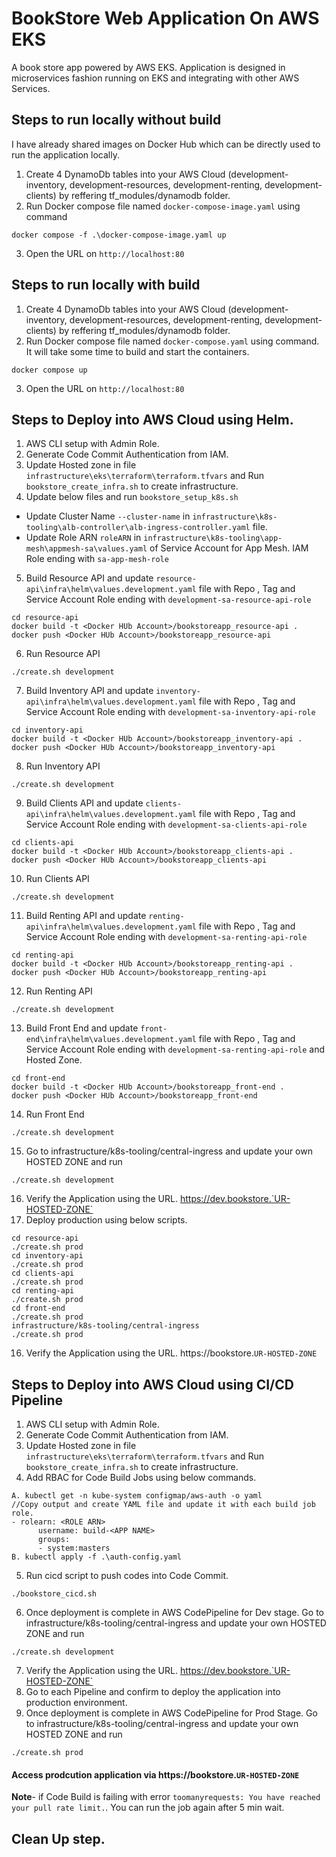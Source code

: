 # BookStore Web Application On AWS EKS
A book store app powered by AWS EKS. Application is designed in microservices fashion running on EKS and integrating with other AWS Services.

## Steps to run locally without build
I have already shared images on Docker Hub which can be directly used to run the application locally.
1. Create 4 DynamoDb tables into your AWS Cloud (development-inventory, development-resources, development-renting, development-clients)  by reffering tf_modules/dynamodb folder.
2. Run Docker compose file named `docker-compose-image.yaml` using command 
```
docker compose -f .\docker-compose-image.yaml up

```
3. Open the URL on `http://localhost:80`

## Steps to run locally with build
1. Create 4 DynamoDb tables into your AWS Cloud (development-inventory, development-resources, development-renting, development-clients)  by reffering tf_modules/dynamodb folder.
2. Run Docker compose file named `docker-compose.yaml` using command. It will take some time to build and start the containers.
```
docker compose up

```
3. Open the URL on `http://localhost:80`

## Steps to Deploy into AWS Cloud using Helm.
1. AWS CLI setup with Admin Role.
2. Generate Code Commit Authentication from IAM.
3. Update Hosted zone in file `infrastructure\eks\terraform\terraform.tfvars` and Run `bookstore_create_infra.sh` to create infrastructure.
4. Update below files and run `bookstore_setup_k8s.sh`
- Update Cluster Name `--cluster-name` in  `infrastructure\k8s-tooling\alb-controller\alb-ingress-controller.yaml` file.
- Update Role ARN `roleARN` in `infrastructure\k8s-tooling\app-mesh\appmesh-sa\values.yaml` of Service Account for App Mesh. IAM Role ending with `sa-app-mesh-role`
5. Build Resource API and update `resource-api\infra\helm\values.development.yaml` file with Repo , Tag and Service Account Role ending with `development-sa-resource-api-role`
```
cd resource-api
docker build -t <Docker HUb Account>/bookstoreapp_resource-api .
docker push <Docker HUb Account>/bookstoreapp_resource-api
```
6. Run Resource API
```
./create.sh development
```
7. Build Inventory API and update `inventory-api\infra\helm\values.development.yaml` file with Repo , Tag and Service Account Role ending with `development-sa-inventory-api-role`
```
cd inventory-api
docker build -t <Docker HUb Account>/bookstoreapp_inventory-api .
docker push <Docker HUb Account>/bookstoreapp_inventory-api
```
8. Run Inventory API
```
./create.sh development
```
9. Build Clients API and update `clients-api\infra\helm\values.development.yaml` file with Repo , Tag and Service Account Role ending with `development-sa-clients-api-role`
```
cd clients-api
docker build -t <Docker HUb Account>/bookstoreapp_clients-api .
docker push <Docker HUb Account>/bookstoreapp_clients-api
```
10. Run Clients API
```
./create.sh development
```
11. Build Renting API and update `renting-api\infra\helm\values.development.yaml` file with Repo , Tag and Service Account Role ending with `development-sa-renting-api-role`
```
cd renting-api
docker build -t <Docker HUb Account>/bookstoreapp_renting-api .
docker push <Docker HUb Account>/bookstoreapp_renting-api
```
12. Run Renting API
```
./create.sh development
```
13. Build Front End and update `front-end\infra\helm\values.development.yaml` file with Repo , Tag and Service Account Role ending with `development-sa-renting-api-role` and Hosted Zone.
```
cd front-end
docker build -t <Docker HUb Account>/bookstoreapp_front-end .
docker push <Docker HUb Account>/bookstoreapp_front-end
```
14. Run Front End
```
./create.sh development
```
15. Go to infrastructure/k8s-tooling/central-ingress and update your own HOSTED ZONE and run
```
./create.sh development
```
16. Verify the Application using the URL.  https://dev.bookstore.`UR-HOSTED-ZONE`
17. Deploy production using below scripts.
```
cd resource-api
./create.sh prod
cd inventory-api
./create.sh prod
cd clients-api
./create.sh prod
cd renting-api
./create.sh prod
cd front-end
./create.sh prod
infrastructure/k8s-tooling/central-ingress
./create.sh prod
```
16. Verify the Application using the URL.  https://bookstore.`UR-HOSTED-ZONE`

## Steps to Deploy into AWS Cloud using CI/CD Pipeline
1. AWS CLI setup with Admin Role.
2. Generate Code Commit Authentication from IAM.
3. Update Hosted zone in file `infrastructure\eks\terraform\terraform.tfvars` and Run `bookstore_create_infra.sh` to create infrastructure.
4. Add RBAC for Code Build Jobs using below commands.
```
A. kubectl get -n kube-system configmap/aws-auth -o yaml
//Copy output and create YAML file and update it with each build job role.
- rolearn: <ROLE ARN>
      username: build-<APP NAME>
      groups:
      - system:masters
B. kubectl apply -f .\auth-config.yaml
```
5. Run cicd script to push codes into Code Commit.
```
./bookstore_cicd.sh 

```
6. Once deployment is complete in AWS CodePipeline for Dev stage. Go to infrastructure/k8s-tooling/central-ingress and update your own HOSTED ZONE and run
```
./create.sh development
```
7. Verify the Application using the URL.  https://dev.bookstore.`UR-HOSTED-ZONE`
8. Go to each Pipeline and confirm to deploy the application into production environment.
9. Once deployment is complete in AWS CodePipeline for Prod Stage. Go to infrastructure/k8s-tooling/central-ingress and update your own HOSTED ZONE and run
```
./create.sh prod
```
#### Access prodcution application via https://bookstore.`UR-HOSTED-ZONE`

**Note**- if Code Build is failing with error `toomanyrequests: You have reached your pull rate limit.`. You can run the job again after 5 min wait.

## Clean Up step.
